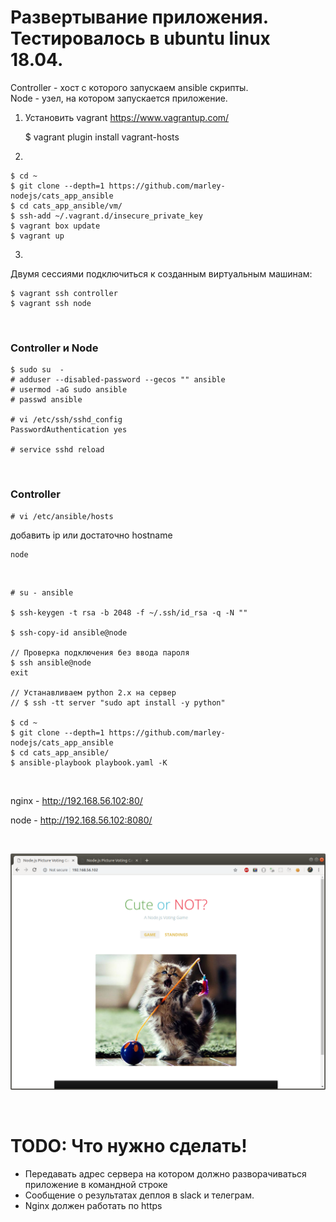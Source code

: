 # Развертывание приложения. Тестировалось в ubuntu linux 18.04.

Controller - хост с которого запускаем ansible скрипты.  
Node - узел, на котором запускается приложение.

1.  Установить vagrant
    https://www.vagrantup.com/

    \$ vagrant plugin install vagrant-hosts

2)

    $ cd ~
    $ git clone --depth=1 https://github.com/marley-nodejs/cats_app_ansible
    $ cd cats_app_ansible/vm/
    $ ssh-add ~/.vagrant.d/insecure_private_key
    $ vagrant box update
    $ vagrant up

3)

Двумя сессиями подключиться к созданным виртуальным машинам:

    $ vagrant ssh controller
    $ vagrant ssh node

<br/>

### Controller и Node

    $ sudo su  -
    # adduser --disabled-password --gecos "" ansible
    # usermod -aG sudo ansible
    # passwd ansible

    # vi /etc/ssh/sshd_config
    PasswordAuthentication yes

    # service sshd reload

<br/>

### Controller

    # vi /etc/ansible/hosts

добавить ip или достаточно hostname

    node

<br/>

    # su - ansible

    $ ssh-keygen -t rsa -b 2048 -f ~/.ssh/id_rsa -q -N ""

    $ ssh-copy-id ansible@node

    // Проверка подключения без ввода пароля
    $ ssh ansible@node
    exit

    // Устанавливаем python 2.x на сервер
    // $ ssh -tt server "sudo apt install -y python"

    $ cd ~
    $ git clone --depth=1 https://github.com/marley-nodejs/cats_app_ansible
    $ cd cats_app_ansible/
    $ ansible-playbook playbook.yaml -K

<br/>

nginx - http://192.168.56.102:80/

node - http://192.168.56.102:8080/

<br/>

![Application](/img/cat.png?raw=true)

<br/>

# TODO: Что нужно сделать!

- Передавать адрес сервера на котором должно разворачиваться приложение в командной строке
- Сообщение о результатах деплоя в slack и телеграм.
- Nginx должен работать по https
